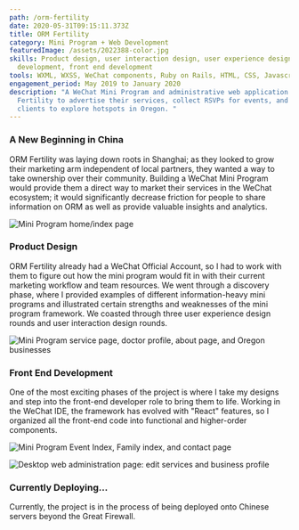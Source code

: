 ```yaml
---
path: /orm-fertility
date: 2020-05-31T09:15:11.373Z
title: ORM Fertility
category: Mini Program + Web Development
featuredImage: /assets/2022388-color.jpg
skills: Product design, user interaction design, user experience design, WeChat
  development, front end development
tools: WXML, WXSS, WeChat components, Ruby on Rails, HTML, CSS, Javascript
engagement_period: May 2019 to January 2020
description: "A WeChat Mini Program and administrative web application for ORM
  Fertility to advertise their services, collect RSVPs for events, and allow
  clients to explore hotspots in Oregon. "
---
```

### A New Beginning in China

ORM Fertility was laying down roots in Shanghai; as they looked to grow their marketing arm independent of local partners, they wanted a way to take ownership over their community. Building a WeChat Mini Program would provide them a direct way to market their services in the WeChat ecosystem; it would significantly decrease friction for people to share information on ORM as well as provide valuable  insights and analytics. 

![Mini Program home/index page](/assets/orm_1.png "Mini Program home/index page")

### Product Design

ORM Fertility already had a WeChat Official Account, so I had to work with them to figure out how the mini program would fit in with their current marketing workflow and team resources. We went through a discovery phase, where I provided examples of different information-heavy mini programs and illustrated certain strengths and weaknesses of the mini program framework. We coasted through three user experience design rounds and user interaction design rounds. 

![Mini Program service page, doctor profile, about page, and Oregon businesses](/assets/orm_2.png "Mini Program service page, doctor profile, about page, and Oregon businesses")

### Front End Development

One of the most exciting phases of the project is where I take my designs and step into the front-end developer role to bring them to life. Working in the WeChat IDE, the framework has evolved with "React" features, so I organized all the front-end code into functional and higher-order components. 



![Mini Program Event Index, Family index, and contact page](/assets/orm_3.png "Mini Program Event Index, Family index, and contact page")

![Desktop web administration page: edit services and business profile](/assets/orm_5.png "Desktop web administration page: edit services and business profile")

### Currently Deploying...

Currently, the project is in the process of being deployed onto Chinese servers beyond the Great Firewall.